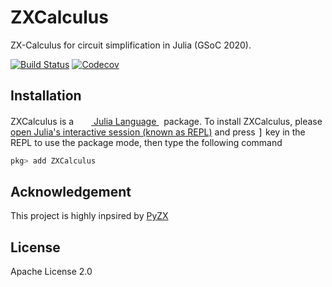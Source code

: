 # ZXCalculus

ZX-Calculus for circuit simplification in Julia (GSoC 2020).

[![Build Status](https://travis-ci.com/QuantumBFS/ZXCalculus.jl.svg?branch=master)](https://travis-ci.com/QuantumBFS/ZXCalculus.jl)
[![Codecov](https://codecov.io/gh/QuantumBFS/ZXCalculus.jl/branch/master/graph/badge.svg)](https://codecov.io/gh/QuantumBFS/ZXCalculus.jl)

## Installation

<p>
ZXCalculus is a &nbsp;
    <a href="https://julialang.org">
        <img src="https://julialang.org/favicon.ico" width="16em">
        Julia Language
    </a>
    &nbsp; package. To install ZXCalculus,
    please <a href="https://docs.julialang.org/en/v1/manual/getting-started/">open
    Julia's interactive session (known as REPL)</a> and press <kbd>]</kbd> key in the REPL to use the package mode, then type the following command
</p>

```julia
pkg> add ZXCalculus
```

## Acknowledgement

This project is highly inpsired by [PyZX](https://github.com/Quantomatic/pyzx)

## License

Apache License 2.0
